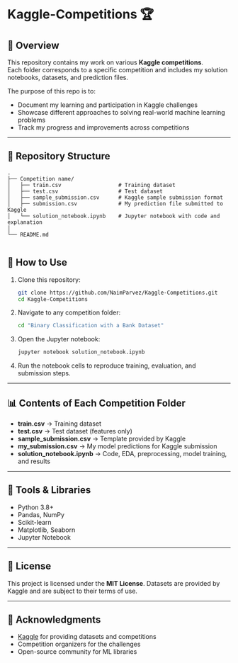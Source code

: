 # Kaggle-Competitions 🏆

## 📌 Overview
This repository contains my work on various **Kaggle competitions**.  
Each folder corresponds to a specific competition and includes my solution notebooks, datasets, and prediction files.

The purpose of this repo is to:
- Document my learning and participation in Kaggle challenges
- Showcase different approaches to solving real-world machine learning problems
- Track my progress and improvements across competitions

---

## 📂 Repository Structure

```
.
├── Competition name/
│   ├── train.csv                  # Training dataset
│   ├── test.csv                   # Test dataset
│   ├── sample_submission.csv      # Kaggle sample submission format
│   ├── submission.csv             # My prediction file submitted to Kaggle
│   └── solution_notebook.ipynb    # Jupyter notebook with code and explanation
│   
└── README.md


````
## 🚀 How to Use

1. Clone this repository:
   ```bash
   git clone https://github.com/NaimParvez/Kaggle-Competitions.git
   cd Kaggle-Competitions
   ````

2. Navigate to any competition folder:

   ```bash
   cd "Binary Classification with a Bank Dataset"
   ```

3. Open the Jupyter notebook:

   ```bash
   jupyter notebook solution_notebook.ipynb
   ```

4. Run the notebook cells to reproduce training, evaluation, and submission steps.

---

## 📊 Contents of Each Competition Folder

* **train.csv** → Training dataset
* **test.csv** → Test dataset (features only)
* **sample\_submission.csv** → Template provided by Kaggle
* **my\_submission.csv** → My model predictions for Kaggle submission
* **solution\_notebook.ipynb** → Code, EDA, preprocessing, model training, and results

---

## 🔧 Tools & Libraries

* Python 3.8+
* Pandas, NumPy
* Scikit-learn
* Matplotlib, Seaborn
* Jupyter Notebook

---

## 📜 License

This project is licensed under the **MIT License**.
Datasets are provided by Kaggle and are subject to their terms of use.

---

## 🙏 Acknowledgments

* [Kaggle](https://www.kaggle.com/) for providing datasets and competitions
* Competition organizers for the challenges
* Open-source community for ML libraries


